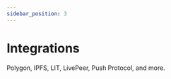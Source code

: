 ```yaml
---
sidebar_position: 3
---
```


# Integrations

Polygon, IPFS, LIT, LivePeer, Push Protocol, and more.
